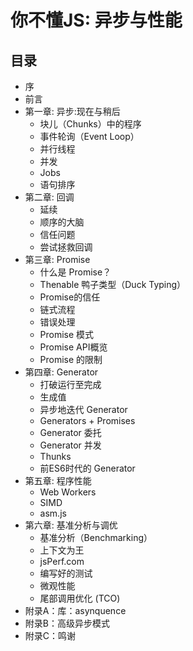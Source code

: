 # 你不懂JS: 异步与性能

## 目录

* 序
* 前言
* 第一章: 异步:现在与稍后
	* 块儿（Chunks）中的程序
	* 事件轮询（Event Loop）
	* 并行线程
	* 并发
	* Jobs
	* 语句排序
* 第二章: 回调
	* 延续
	* 顺序的大脑
	* 信任问题
	* 尝试拯救回调
* 第三章: Promise
	* 什么是 Promise？
	* Thenable 鸭子类型（Duck Typing）
	* Promise的信任
	* 链式流程
	* 错误处理
	* Promise 模式
	* Promise API概览
	* Promise 的限制
* 第四章: Generator
	* 打破运行至完成
	* 生成值
	* 异步地迭代 Generator
	* Generators + Promises
	* Generator 委托
	* Generator 并发
	* Thunks
	* 前ES6时代的 Generator
* 第五章: 程序性能
	* Web Workers
	* SIMD
	* asm.js
* 第六章: 基准分析与调优
	* 基准分析（Benchmarking）
	* 上下文为王
	* jsPerf.com
	* 编写好的测试
	* 微观性能
	* 尾部调用优化 (TCO)
* 附录A：库：asynquence
* 附录B：高级异步模式
* 附录C：鸣谢
